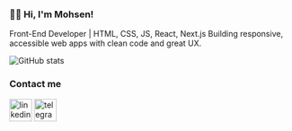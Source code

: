 ### 👨‍💻 Hi, I'm Mohsen!

Front-End Developer | HTML, CSS, JS, React, Next.js
Building responsive, accessible web apps with clean code and great UX.






![GitHub stats](https://github-readme-stats.vercel.app/api?username=mh3n&show_icons=true)  


### Contact me
[<img src='https://img.icons8.com/color/48/000000/linkedin-circled--v1.png' alt='linkedin' height='40'>](https://www.linkedin.com/in/mh3n/)    [<img src='https://img.icons8.com/color/48/000000/telegram-app--v1.png' alt='telegram' height='40'>](https://t.me/Seyedmh3n)  
